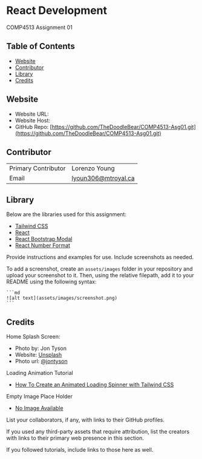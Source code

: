 # React Development
COMP4513 Assignment 01

## Table of Contents

- [Website](#Website)
- [Contributor](#Contributor)
- [Library](#Library)
- [Credits](#credits)

## Website
- Website URL:
- Website Host:
- GitHub Repo: [https://github.com/TheDoodleBear/COMP4513-Asg01.git](https://github.com/TheDoodleBear/COMP4513-Asg01.git)

## Contributor 
| | |
| --- | --- |
| Primary Contributor | Lorenzo Young |
| Email | lyoun306@mtroyal.ca |

## Library

Below are the libraries used for this assignment: 
- [Tailwind CSS ](https://tailwindcss.com/)
- [React](https://reactjs.org/)
- [React Bootstrap Modal](https://react-bootstrap.github.io/)
- [React Number Format](https://github.com/s-yadav/react-number-format)


Provide instructions and examples for use. Include screenshots as needed.

To add a screenshot, create an `assets/images` folder in your repository and upload your screenshot to it. Then, using the relative filepath, add it to your README using the following syntax:

    ```md
    ![alt text](assets/images/screenshot.png)
    ```

## Credits
Home Splash Screen:
    
- Photo by: Jon Tyson
- Website: [Unsplash](https://unsplash.com)
- Photo url: [@jontyson](https://unsplash.com/photos/A-obUh61bKw) 

Loading Animation Tutorial
 - [How To Create an Animated Loading Spinner with Tailwind CSS](https://braydoncoyer.dev/blog/how-to-create-an-animated-loading-spinner-with-tailwind-css)

 Empty Image Place Holder
 - [No Image Available]('https://upload.wikimedia.org/wikipedia/commons/6/65/No-Image-Placeholder.svg')
 
List your collaborators, if any, with links to their GitHub profiles.

If you used any third-party assets that require attribution, list the creators with links to their primary web presence in this section.

If you followed tutorials, include links to those here as well.

